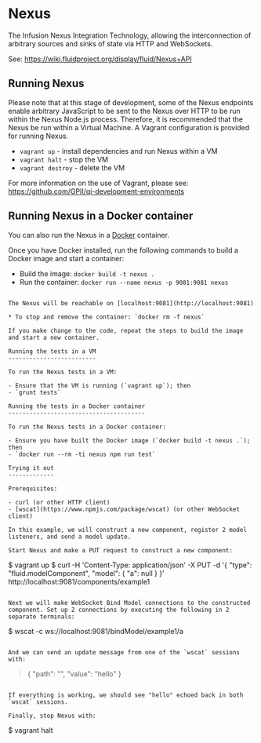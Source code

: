 Nexus
=====

The Infusion Nexus Integration Technology, allowing the interconnection of arbitrary sources and sinks of state via HTTP and WebSockets.

See: https://wiki.fluidproject.org/display/fluid/Nexus+API

Running Nexus
-------------

Please note that at this stage of development, some of the Nexus
endpoints enable arbitrary JavaScript to be sent to the Nexus over
HTTP to be run within the Nexus Node.js process. Therefore, it is
recommended that the Nexus be run within a Virtual Machine. A Vagrant
configuration is provided for running Nexus.

- `vagrant up` - install dependencies and run Nexus within a VM
- `vagrant halt` - stop the VM
- `vagrant destroy` - delete the VM

For more information on the use of Vagrant, please see:
https://github.com/GPII/qi-development-environments

Running Nexus in a Docker container
-----------------------------------

You can also run the Nexus in a [Docker](https://docs.docker.com/get-docker) container.

Once you have Docker installed, run the following commands to build a Docker image and start a container:

* Build the image: `docker build -t nexus .`
* Run the container: `docker run --name nexus -p 9081:9081 nexus`
```

The Nexus will be reachable on [localhost:9081](http://localhost:9081)

* To stop and remove the container: `docker rm -f nexus`

If you make change to the code, repeat the steps to build the image and start a new container.

Running the tests in a VM
-------------------------

To run the Nexus tests in a VM:

- Ensure that the VM is running (`vagrant up`); then
- `grunt tests`

Running the tests in a Docker container
---------------------------------------

To run the Nexus tests in a Docker container:

- Ensure you have built the Docker image (`docker build -t nexus .`); then
- `docker run --rm -ti nexus npm run test`

Trying it out
-------------

Prerequisites:

- curl (or other HTTP client)
- [wscat](https://www.npmjs.com/package/wscat) (or other WebSocket client)

In this example, we will construct a new component, register 2 model
listeners, and send a model update.

Start Nexus and make a PUT request to construct a new component:

```
$ vagrant up
$ curl -H 'Content-Type: application/json' -X PUT -d '{ "type": "fluid.modelComponent", "model": { "a": null } }' http://localhost:9081/components/example1
```

Next we will make WebSocket Bind Model connections to the constructed component. Set up 2 connections by executing the following in 2 separate terminals:

```
$ wscat -c ws://localhost:9081/bindModel/example1/a
```

And we can send an update message from one of the `wscat` sessions with:

```
> { "path": "", "value": "hello" }
```

If everything is working, we should see "hello" echoed back in both `wscat` sessions.

Finally, stop Nexus with:

```
$ vagrant halt
```
